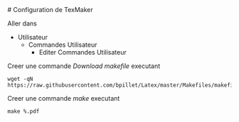 <meta http-equiv='Content-Type' content='text/html; charset=utf-8' />
# Configuration de TexMaker

Aller dans

* Utilisateur
	* Commandes Utilisateur
		* Editer Commandes Utilisateur

Creer une commande *Download makefile* executant

	wget -qN https://raw.githubusercontent.com/bpillet/Latex/master/Makefiles/makefile

Creer une commande *make* executant

	make %.pdf
